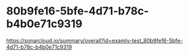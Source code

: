 # 80b9fe16-5bfe-4d71-b78c-b4b0e71c9319
https://sonarcloud.io/summary/overall?id=examly-test_80b9fe16-5bfe-4d71-b78c-b4b0e71c9319
